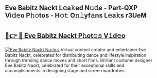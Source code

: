 ## Eve Babitz Nackt L𝚎a𝚔ed N𝚞𝚍e - Part-QXP Vi𝚍𝚎o P𝚑𝚘tos - H𝚘𝚝 O𝚗𝚕yf𝚊ns L𝚎a𝚔s r3UeM

# <h2><a href="http://kfbjifw.oniu.top/?m=Eve+Babitz+Nackt">🔗👉 🔴 Eve Babitz Nackt P𝚑ot𝚘𝚜 V𝚒d𝚎o</a></h2>

[![Eve Babitz Nackt Nu𝚍e𝚜](https://i.imgur.com/0qMVB7G.gif)](http://kfbjifw.oniu.top/?m=Eve+Babitz+Nackt)
Virtual content creator and entertainer Eve Babitz Nackt, celebrated for distributing dance and lifestyle inspiration through trending dance moves and short films. Brilliant costume designer Eve Babitz Nackt, celebrated for their exceptional skills and accomplishments in designing stage and screen wardrobes.  
